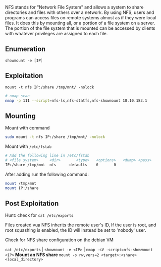 NFS stands for "Network File System" and allows a system to share directories and files with others over a network. By using NFS, users and programs can access files on remote systems almost as if they were local files. It does this by mounting all, or a portion of a file system on a server. The portion of the file system that is mounted can be accessed by clients with whatever privileges are assigned to each file.

## Enumeration
`showmount -e [IP]`
## Exploitation
`mount -t nfs IP:/share /tmp/mnt/ -nolock`
```bash
# nmap scan
nmap -p 111 --script=nfs-ls,nfs-statfs,nfs-showmount 10.10.183.1
```

## Mounting

Mount with command
```bash
sudo mount -t nfs IP:/share /tmp/mnt/ -nolock
```

Mount with `/etc/fstab`
```bash
# Add the following line in /etc/fstab
# <file system>     <dir>       <type>   <options>   <dump>	<pass>
IP:/share /tmp/mnt  nfs      defaults    0       0
```

After adding run the following command:
```bash
mount /tmp/mnt
mount IP:/share
```


## Post Exploitation
Hunt: check for `cat /etc/exports`

Files created vua NFS inherits the remote user's ID, If the user is root, and root squashing is enabled, the ID will instead be set to 'nobody' user.

Check for NFS share configuration on the debian VM

`cat /etc/exports` | `showmount -e <IP>` | `nmap -sV -script=nfs-showmount <IP>` 
**Mount an NFS share**
`mount -o rw,vers=2 <target>:<share> <local_directory>`